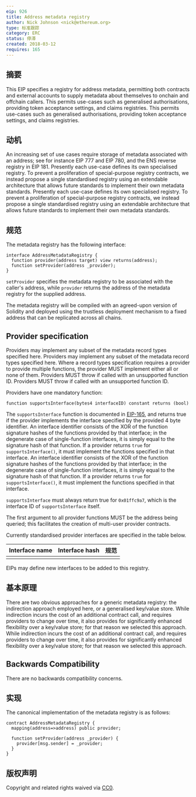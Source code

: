 ```yaml
---
eip: 926
title: Address metadata registry
author: Nick Johnson <nick@ethereum.org>
type: 标准跟踪
category: ERC
status: 停滞
created: 2018-03-12
requires: 165
---
```


## 摘要
This EIP specifies a registry for address metadata, permitting both contracts and external accounts to supply metadata about themselves to onchain and offchain callers. This permits use-cases such as generalised authorisations, providing token acceptance settings, and claims registries. This permits use-cases such as generalised authorisations, providing token acceptance settings, and claims registries.

## 动机
An increasing set of use cases require storage of metadata associated with an address; see for instance EIP 777 and EIP 780, and the ENS reverse registry in EIP 181. Presently each use-case defines its own specialised registry. To prevent a proliferation of special-purpose registry contracts, we instead propose a single standardised registry using an extendable architecture that allows future standards to implement their own metadata standards. Presently each use-case defines its own specialised registry. To prevent a proliferation of special-purpose registry contracts, we instead propose a single standardised registry using an extendable architecture that allows future standards to implement their own metadata standards.

## 规范
The metadata registry has the following interface:
```solidity
interface AddressMetadataRegistry {
  function provider(address target) view returns(address);
  function setProvider(address _provider);
}
```

`setProvider` specifies the metadata registry to be associated with the caller's address, while `provider` returns the address of the metadata registry for the supplied address.

The metadata registry will be compiled with an agreed-upon version of Solidity and deployed using the trustless deployment mechanism to a fixed address that can be replicated across all chains.

## Provider specification

Providers may implement any subset of the metadata record types specified here. Providers may implement any subset of the metadata record types specified here. Where a record types specification requires a provider to provide multiple functions, the provider MUST implement either all or none of them. Providers MUST throw if called with an unsupported function ID. Providers MUST throw if called with an unsupported function ID.

Providers have one mandatory function:

```solidity
function supportsInterface(bytes4 interfaceID) constant returns (bool)
```

The `supportsInterface` function is documented in [EIP-165](./eip-165.md), and returns true if the provider implements the interface specified by the provided 4 byte identifier. An interface identifier consists of the XOR of the function signature hashes of the functions provided by that interface; in the degenerate case of single-function interfaces, it is simply equal to the signature hash of that function. If a provider returns `true` for `supportsInterface()`, it must implement the functions specified in that interface. An interface identifier consists of the XOR of the function signature hashes of the functions provided by that interface; in the degenerate case of single-function interfaces, it is simply equal to the signature hash of that function. If a provider returns `true` for `supportsInterface()`, it must implement the functions specified in that interface.

`supportsInterface` must always return true for `0x01ffc9a7`, which is the interface ID of `supportsInterface` itself.

The first argument to all provider functions MUST be the address being queried; this facilitates the creation of multi-user provider contracts.

Currently standardised provider interfaces are specified in the table below.

| Interface name | Interface hash | 规范 |
| -------------- | -------------- | -- |
|                |                |    |

EIPs may define new interfaces to be added to this registry.

## 基本原理
There are two obvious approaches for a generic metadata registry: the indirection approach employed here, or a generalised key/value store. While indirection incurs the cost of an additional contract call, and requires providers to change over time, it also provides for significantly enhanced flexibility over a key/value store; for that reason we selected this approach. While indirection incurs the cost of an additional contract call, and requires providers to change over time, it also provides for significantly enhanced flexibility over a key/value store; for that reason we selected this approach.

## Backwards Compatibility
There are no backwards compatibility concerns.

## 实现
The canonical implementation of the metadata registry is as follows:
```solidity
contract AddressMetadataRegistry {
  mapping(address=>address) public provider;

  function setProvider(address _provider) {
    provider[msg.sender] = _provider;
  }
}
```

## 版权声明
Copyright and related rights waived via [CC0](../LICENSE.md).
